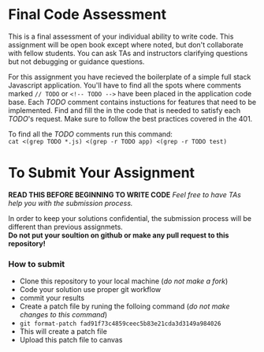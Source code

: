 # Final Code Assessment

This is a final assessment of your individual ability to write code. This assignment will be open book except where noted, but don't collaborate with fellow students. You can ask TAs and instructors clarifying questions but not debugging or guidance questions.

For this assignment you have recieved the boilerplate of a simple full stack Javascript application. You'll have to find all the spots where comments marked `// TODO` or `<!-- TODO -->` have been placed in the application code base. Each _TODO_ comment contains instuctions for features that need to be implemented. Find and fill the in the code that is needed to satisfy each _TODO_'s request. Make sure to follow the best practices covered in the 401.

To find all the _TODO_ comments run this command:  
`cat <(grep TODO *.js) <(grep -r TODO app) <(grep -r TODO test)` 

# To Submit Your Assignment
**READ THIS BEFORE BEGINNING TO WRITE CODE**
_Feel free to have TAs help you with the submission process._

In order to keep your solutions confidential, the submission process will be different than previous assignmets.  
**Do not put your soultion on github or make any pull request to this repository!**

### How to submit
* Clone this repository to your local machine (_do not make a fork_)
* Code your solution use proper git workflow
 * commit your results
* Create a patch file by runing the folloing command (_do not make changes to this command_)
 * `git format-patch fad91f73c4859ceec5b83e21cda3d3149a984026`
 * This will create a patch file
* Upload this patch file to canvas
